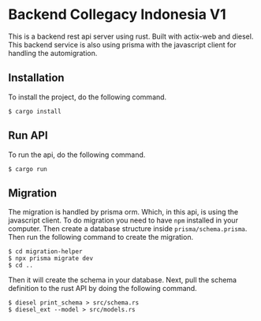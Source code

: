 # Backend Collegacy Indonesia V1

This is a backend rest api server using rust. Built with actix-web and diesel. This backend service is also using prisma with the javascript client for handling the automigration.

## Installation

To install the project, do the following command.

```
$ cargo install
```

## Run API

To run the api, do the following command.

```
$ cargo run
```

## Migration

The migration is handled by prisma orm. Which, in this api, is using the javascript client. To do migration you need to have `npm` installed in your computer. Then create a database structure inside `prisma/schema.prisma`. Then run the following command to create the migration.

```
$ cd migration-helper
$ npx prisma migrate dev
$ cd ..
```

Then it will create the schema in your database. Next, pull the schema definition to the rust API by doing the following command.

```
$ diesel print_schema > src/schema.rs
$ diesel_ext --model > src/models.rs
```

